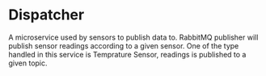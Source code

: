 # Dispatcher

A microservice used by sensors to publish data to.
RabbitMQ publisher will publish sensor readings according to a given sensor. 
One of the type handled in this service is Temprature Sensor, readings is published to a given topic.
